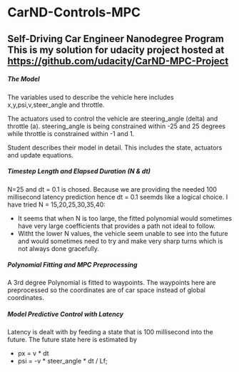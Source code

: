 # CarND-Controls-MPC
Self-Driving Car Engineer Nanodegree Program
This is my solution for udacity project hosted at https://github.com/udacity/CarND-MPC-Project
---

##### The Model

The variables used to describe the vehicle here includes x,y,psi,v,steer_angle and throttle.

The actuators used to control the vehicle are steering_angle (delta) and throttle (a). steering_angle is being constrained within -25 and 25 degrees while throttle is constrained within -1 and 1.


Student describes their model in detail. This includes the state, actuators and update equations.

##### Timestep Length and Elapsed Duration (N & dt)

N=25 and dt = 0.1 is chosed.
Because we are providing the needed 100 millisecond latency prediction hence dt = 0.1 seemds like a logical choice. 
I have tried N = 15,20,25,30,35,40: 
  - It seems that when N is too large, the fitted polynomial would sometimes have very large coefficients that provides a path not ideal to follow.
  - Witht the lower N values, the vehicle seem unable to see into the future and would sometimes need to try and make very sharp turns which is not always done gracefully.

##### Polynomial Fitting and MPC Preprocessing

A 3rd degree Polynomial is fitted to waypoints. The waypoints here are preprocessed so the coordinates are of car space instead of global coordinates.

##### Model Predictive Control with Latency

Latency is dealt with by feeding a state that is 100 millisecond into the future. The future state here is estimated by 
 - px = v * dt
 - psi = -v * steer_angle * dt / Lf;

